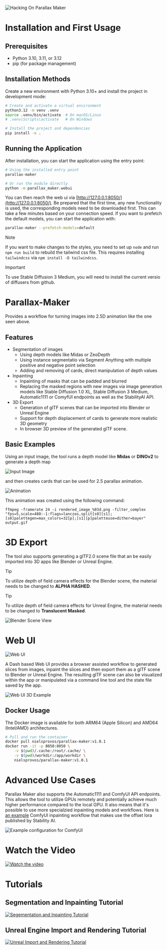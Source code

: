 ![Hacking On Parallax Maker](example/hacking.gif)

# Installation and First Usage

## Prerequisites
- Python 3.10, 3.11, or 3.12
- pip (for package management)

## Installation Methods

Create a new environment with Python 3.10+ and install the project in development mode:

```bash
# Create and activate a virtual environment
python3.12 -m venv .venv
source .venv/bin/activate  # On macOS/Linux
# .venv\Scripts\activate   # On Windows

# Install the project and dependencies
pip install -e .
```

## Running the Application
After installation, you can start the application using the entry point:

```bash
# Using the installed entry point
parallax-maker

# Or run the module directly
python -m parallax_maker.webui
```

You can then reach the web ui via [http://127.0.0.1:8050/](http://127.0.0.1:8050/). Be prepared that the first time, any new functionality is used, the corresponding models need to be downloaded first. This can take a few minutes based on your connection speed. If you want to prefetch the default models, you can start the application with:

```bash
parallax-maker --prefetch-models=default
```

> [!NOTE]
> If you want to make changes to the styles, you need to set up `node` and run `npm run build` to rebuild the tailwind css file. This requires installing `tailwindcss` via `npm install -D tailwindcss`.

> [!IMPORTANT]  
> To use Stable Diffusion 3 Medium, you will need to install the current versio of diffusers from github.

# Parallax-Maker

Provides a workflow for turning images into 2.5D animation like the one seen above.

## Features
 - Segmentation of images
   - Using depth models like Midas or ZeoDepth
   - Using instance segmentatio via Segment Anything with multiple positive and negative point selection
   - Adding and removing of cards, direct manipulation of depth values
 - Inpainting
   - Inpainting of masks that can be padded and blurred
   - Replacing the masked regions with new images via image generation models like Stable Diffusion 1.0 XL, Stable Diffusion 3 Medium, Automatic1111 or ComyfUI endpoints as well as the StabilityAI API.
 - 3D Export
   - Generation of glTF scenes that can be imported into Blender or Unreal Engine
   - Support for depth displacement of cards to generate more realistic 3D geometry
   - In browser 3D preview of the generated glTF scene.

## Basic Examples

Using an input image, the tool runs a depth model like **Midas** or **DINOv2** to generate a depth map

![Input Image](example/input_plus_depth.png)

and then creates cards that can be used for 2.5 parallax animation.

![Animation](example/output.gif)

This animation was created using the following command:

~~~
ffmpeg -framerate 24 -i rendered_image_%03d.png -filter_complex "fps=5,scale=480:-1:flags=lanczos,split[s0][s1];[s0]palettegen=max_colors=32[p];[s1][p]paletteuse=dither=bayer" output.gif 
~~~


# 3D Export

The tool also supports generating a glTF2.0 scene file that an be easily imported into 3D apps like Blender or Unreal Engine.

> [!TIP]
> To utilize depth of field camera effects for the Blender scene, the material needs to be changed to **ALPHA HASHED**.

> [!TIP]
> To utilize depth of field camera effects for Unreal Engine, the material needs to be changed to **Translucent Masked**.


![Blender Scene View](example/blender_view.png)


# Web UI

![Web UI](example/webui.jpg)

A Dash based Web UI provides a browser assisted workflow to generated slices from images, inpaint the slices and then export them as a glTF scene to Blender or Unreal Engine. The resulting glTF scene can also be visualized within the app or manipulated via a command line tool and the state file saved by the app.

![Web UI 3D Example](example/webui_3d.jpg)

## Docker Usage
The Docker image is available for both ARM64 (Apple Silicon) and AMD64 (Intel/AMD) architectures.

```bash
# Pull and run the container
docker pull nielsprovos/parallax-maker:v1.0.1
docker run -it -p 8050:8050 \
    -v $(pwd)/.cache:/root/.cache/ \
    -v $(pwd)/workdir:/app/workdir \
    nielsprovos/parallax-maker:v1.0.1
```

# Advanced Use Cases
Parallax Maker also supports the Automatic1111 and ComfyUI API endpoints. This allows the tool to utilize GPUs remotely and potentially achieve much higher performance compared to the local GPU. It also means that it's possible to use more specialzied inpainting models and workflows. Here is [an example](example/workflow.json) ComfyUI inpainting workflow that makes use the offset lora published by Stability AI.

![Example configuration for ComfyUI](example/external_config.png)

# Watch the Video
[![Watch the video](example/thumb.png)](https://www.youtube.com/watch?v=4JBQCz-wWYQ)

# Tutorials
## Segmentation and Inpainting Tutorial
[![Segementation and Inpainting Tutorial](example/inpainting-thumb.jpg)](https://youtu.be/hb_x8z4WIeI)
## Unreal Engine Import and Rendering Tutorial
[![Unreal Import and Rendering Tutorial](example/unreal-thumb.jpg)](https://www.youtube.com/watch?v=fLSCCS53h_U)